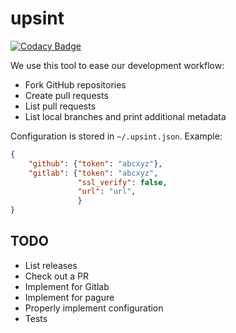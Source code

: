 # upsint

[![Codacy Badge](https://api.codacy.com/project/badge/Grade/7c4e622a12074303b4b8752f87ef0c80)](https://www.codacy.com/app/user-cont/tool?utm_source=github.com&amp;utm_medium=referral&amp;utm_content=user-cont/tool&amp;utm_campaign=Badge_Grade)

We use this tool to ease our development workflow:

 * Fork GitHub repositories
 * Create pull requests
 * List pull requests
 * List local branches and print additional metadata

Configuration is stored in `~/.upsint.json`. Example:

```json
{
    "github": {"token": "abcxyz"},
    "gitlab": {"token": "abcxyz",
               "ssl_verify": false,
               "url": "url",
               }
}
```


## TODO

 * List releases
 * Check out a PR
 * Implement for Gitlab
 * Implement for pagure
 * Properly implement configuration
 * Tests
